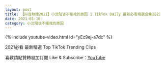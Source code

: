 ```yaml
---
layout: post
title: 【抖音熱搜2021】小沈阳谈不接戏的原因 1 TikTok Daily 最新必看精選合集2021 01 10
date: 2021-01-10
category: 小沈阳谈不接戏的原因
---
```


{% include youtube-video.html id="yEc9ej-a7dc" %}

2021必看 最新精選 Top TikTok Trending Clips

喜歡請點贊轉發加訂閱 Like & Subscribe：[YouTube](https://www.youtube.com/channel/UCAoR7VcanIPd04uEq_GIylA/videos)

